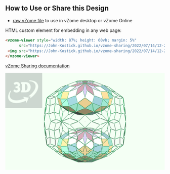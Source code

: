 
## How to Use or Share this Design

 - [raw vZome file](<https://raw.githubusercontent.com/John-Kostick/vzome-sharing/main/2022/07/14/12-24-54-Green-Icosahedroid-Enneas/Green-Icosahedroid-Enneas.vZome>) to use in vZome desktop or vZome Online
 
 HTML custom element for embedding in any web page:
 ```html
<vzome-viewer style="width: 87%; height: 60vh; margin: 5%"
       src="https://John-Kostick.github.io/vzome-sharing/2022/07/14/12-24-54-Green-Icosahedroid-Enneas/Green-Icosahedroid-Enneas.vZome" >
  <img src="https://John-Kostick.github.io/vzome-sharing/2022/07/14/12-24-54-Green-Icosahedroid-Enneas/Green-Icosahedroid-Enneas.png" />
</vzome-viewer>
 ```

[vZome Sharing documentation](https://vzome.github.io/vzome/sharing.html#how-it-works)

![Image](<Green-Icosahedroid-Enneas.png>)


